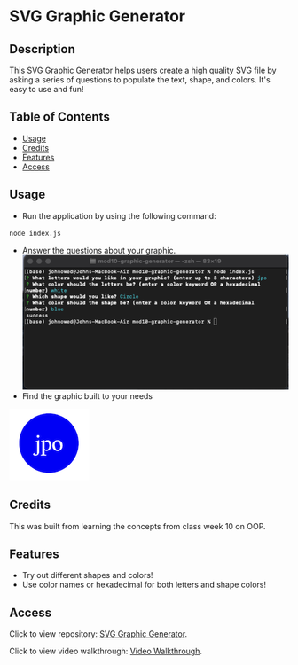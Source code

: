 # SVG Graphic Generator

## Description
This SVG Graphic Generator helps users create a high quality SVG file by asking a series of questions to populate the text, shape, and colors. It's easy to use and fun!

## Table of Contents
- [Usage](#usage)
- [Credits](#credits)
- [Features](#features)
- [Access](#access)

## Usage
- Run the application by using the following command:
```bash
node index.js
```
- Answer the questions about your graphic.
![user terminal experience](./images/terminal.png)
- Find the graphic built to your needs

![sample graphic](./images/sample_image.png)

## Credits
This was built from learning the concepts from class week 10 on OOP.

## Features
- Try out different shapes and colors!
- Use color names or hexadecimal for both letters and shape colors!

## Access
Click to view repository: [SVG Graphic Generator](https://github.com/johnpow/graphic-designer).

Click to view video walkthrough: [Video Walkthrough](https://drive.google.com/file/d/10evWrao8BwyTMNoaQYmkb-h_ByzMNewk/view).